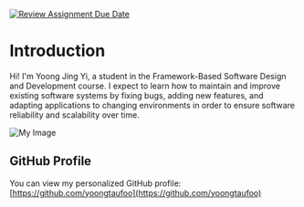 [![Review Assignment Due Date](https://classroom.github.com/assets/deadline-readme-button-22041afd0340ce965d47ae6ef1cefeee28c7c493a6346c4f15d667ab976d596c.svg)](https://classroom.github.com/a/LQr4ft17)
# Introduction
Hi! I'm Yoong Jing Yi, a student in the Framework-Based Software Design and Development course. 
I expect to learn how to maintain and improve existing software systems by fixing bugs, adding new features, and adapting applications to changing environments in order to ensure software reliability and scalability over time.

![My Image](https://i.pinimg.com/474x/db/60/2b/db602b947811660bf5db08a592e9f4af.jpg) <!-- Link to the uploaded image -->

## GitHub Profile

You can view my personalized GitHub profile: [https://github.com/yoongtaufoo](https://github.com/yoongtaufoo)

